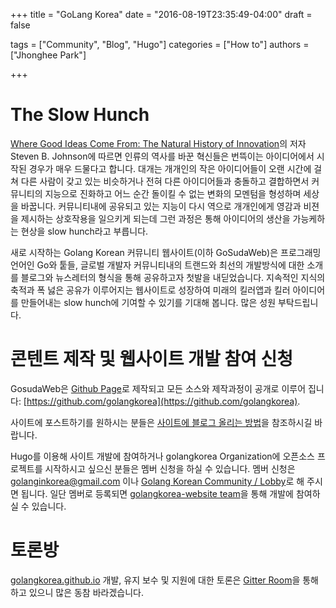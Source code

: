 +++
title = "GoLang Korea"
date = "2016-08-19T23:35:49-04:00"
draft = false

tags = ["Community", "Blog", "Hugo"]
categories = ["How to"]
authors = ["Jhonghee Park"]

+++

# The Slow Hunch

[Where Good Ideas Come From: The Natural History of Innovation](https://www.amazon.com/Where-Good-Ideas-Come-Innovation/dp/1594487715)의 저자 Steven B. Johnson에 따르면 인류의 역사를 바꾼 혁신들은 번뜩이는 아이디어에서 시작된 경우가 매우 드물다고 합니다. 대개는 개개인의 작은 아이디어들이 오랜 시간에 걸쳐 다른 사람이 갖고 있는 비슷하거나 전혀 다른 아이디어들과 충돌하고 결합하면서 커뮤니티의 지능으로 진화하고 어느 순간 돌이킬 수 없는 변화의 모멘텀을 형성하며 세상을 바꿉니다. 커뮤니티내에 공유되고 있는 지능이 다시 역으로 개개인에게 영감과 비젼을 제시하는 상호작용을 일으키게 되는데 그런 과정은 통해 아이디어의 생산을 가능케하는 현상을 slow hunch라고 부릅니다.

새로 시작하는 Golang Korean 커뮤니티 웹사이트(이하 GoSudaWeb)은 프로그래밍 언어인 Go와 퉅들, 글로벌 개발자 커뮤니티내의 트랜드와 최선의 개발방식에 대한 소개를 블로그와 뉴스레터의 형식을 통해 공유하고자 첫발을 내딛었습니다. 지속적인 지식의 축적과 폭 넗은 공유가 이루어지는 웹사이트로 성장하여 미래의 킬러앱과 킬러 아이디어를 만들어내는 slow hunch에 기여할 수 있기를 기대해 봅니다. 많은 성원 부탁드립니다.

# 콘텐트 제작 및 웹사이트 개발 참여 신청

GosudaWeb은 [Github Page](https://pages.github.com/)로 제작되고 모든 소스와 제작과정이 공개로 이루어 집니다: [https://github.com/golangkorea](https://github.com/golangkorea).

사이트에 포스트하기를 원하시는 분들은 [사이트에 블로그 올리는 방법](/post/hugo-intro/how-to-contribute-content/)을 참조하시길 바랍니다.

Hugo를 이용해 사이트 개발에 참여하거나 golangkorea Organization에 오픈소스 프로젝트를 시작하시고 싶으신 분들은 멤버 신청을 하실 수 있습니다. 멤버 신청은 [golanginkorea@gmail.com](mailto:golanginkorea@gmail.com) 이나 [Golang Korean Community / Lobby](https://gitter.im/golang-korean-community/Lobby?utm_source=share-link&utm_medium=link&utm_campaign=share-link)로 해 주시면 됩니다. 일단 멤버로 등록되면 [golangkorea-website team](https://github.com/orgs/golangkorea/teams/golangkorea-website)을 통해 개발에 참여하실 수 있습니다.

# 토론방
[golangkorea.github.io](https://golangkorea.github.io) 개발, 유지 보수 및 지원에 대한 토론은 [Gitter Room](https://gitter.im/golang-korean-community/golangkorea.github.io?utm_source=share-link&utm_medium=link&utm_campaign=share-link)을 통해 하고 있으니 많은 동참 바라겠습니다.

<br/>
<br/>

